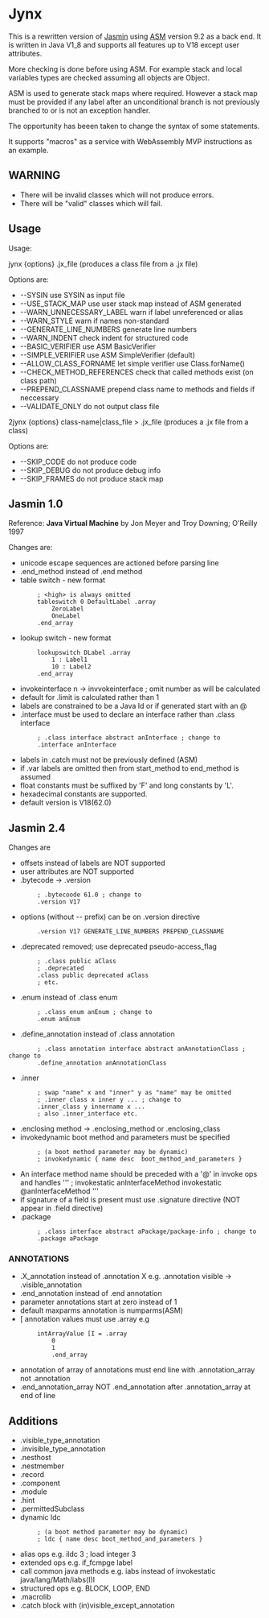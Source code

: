 # Jynx

This is a rewritten version of [Jasmin](https://github.com/davidar/jasmin)
 using [ASM](https://asm.ow2.io) version 9.2 as a back end.
It is written in Java V1_8 and supports all features up to V18 except user attributes.

More checking is done before using ASM. For example
 stack and local variables types are checked assuming
 all objects are Object.

ASM is used to generate stack maps where required. However a stack map
must be provided if any label after an unconditional branch is
not previously branched to or is not an exception handler.

The opportunity has beeen taken to change the syntax of some statements.

It supports "macros" as a service with WebAssembly MVP instructions as an example.

## WARNING

*	There will be invalid classes which will not produce errors.
*	There will be "valid" classes which will fail.

## Usage

Usage:

 jynx {options} .jx_file
   (produces a class file from a .jx file)

Options are:

*	--SYSIN use SYSIN as input file
*	--USE_STACK_MAP use user stack map instead of ASM generated
*	--WARN_UNNECESSARY_LABEL warn if label unreferenced or alias
*	--WARN_STYLE warn if names non-standard
*	--GENERATE_LINE_NUMBERS generate line numbers
*	--WARN_INDENT check indent for structured code
*	--BASIC_VERIFIER use ASM BasicVerifier
*	--SIMPLE_VERIFIER use ASM SimpleVerifier (default)
*	--ALLOW_CLASS_FORNAME let simple verifier use Class.forName()
*	--CHECK_METHOD_REFERENCES check that called methods exist (on class path)
*	--PREPEND_CLASSNAME prepend class name to methods and fields if neccessary
*	--VALIDATE_ONLY do not output class file

 2jynx {options}  class-name|class_file > .jx_file
   (produces a .jx file from a class)

Options are:

*	--SKIP_CODE do not produce code
*	--SKIP_DEBUG do not produce debug info
*	--SKIP_FRAMES do not produce stack map

## Jasmin 1.0

Reference: **Java Virtual Machine** by Jon Meyer and Troy Downing; O'Reilly 1997

Changes are:

*	unicode escape sequences are actioned before parsing line
*	.end_method instead of .end method
*	table switch - new format
```
		; <high> is always omitted
		tableswitch 0 DefaultLabel .array
			ZeroLabel
			OneLabel
		.end_array
```		
*	lookup switch - new format
```
		lookupswitch DLabel .array
			1 : Label1
			10 : Label2
		.end_array
```
*	invokeinterface n -> invvokeinterface ; omit number as will be calculated
*	default for .limit is calculated rather than 1
*	labels are constrained to be a Java Id or if generated start with an @
*	.interface must be used to declare an interface rather than .class interface
```
		; .class interface abstract anInterface ; change to
		.interface anInterface
```
*	labels in .catch must not be previously defined (ASM)
*	if .var labels are omitted then from start_method to end_method is assumed
*	float constants must be suffixed by 'F' and long constants by 'L'.
*	hexadecimal constants are supported.
*	default version is V18(62.0)
  
## Jasmin 2.4

Changes are

*	offsets instead of labels are NOT supported
*	user attributes are NOT supported
*	.bytecode -> .version
```
		; .bytecoode 61.0 ; change to
		.version V17
```
*	options (without -- prefix) can be on .version directive
```
		.version V17 GENERATE_LINE_NUMBERS PREPEND_CLASSNAME
```
*	.deprecated removed; use deprecated pseudo-access_flag
```
		; .class public aClass
		; .deprecated
		.class public deprecated aClass
		; etc.
```
*	.enum instead of .class enum
```
		; .class enum anEnum ; change to
		.enum anEnum
```
*	.define_annotation instead of .class annotation
```
		; .class annotation interface abstract anAnnotationClass ; change to
		.define_annotation anAnnotationClass
```
*	.inner
```
		; swap "name" x and "inner" y as "name" may be omitted
		; .inner class x inner y ... ; change to
		.inner_class y innername x ...
		; also .inner_interface etc.
```
*	.enclosing method -> .enclosing_method or .enclosing_class
*	invokedynamic boot method and parameters must be specified
```
		; (a boot method parameter may be dynamic) 
		; invokedynamic { name desc  boot_method_and_parameters }
```
*	An interface method name should be preceded with a '@' in invoke ops and handles
'''
		; invokestatic anInterfaceMethod
		invokestatic @anInterfaceMethod
'''
*	if signature of a field is present must use .signature directive (NOT appear in .field directive) 
*	.package
```
		; .class interface abstract aPackage/package-info ; change to
		.package aPackage
```

### ANNOTATIONS

*	.X_annotation instead of .annotation X e.g. .annotation visible -> .visible_annotation
*	.end_annotation instead of .end annotation
*	parameter annotations start at zero instead of 1
*	default maxparms annotation is numparms(ASM)
*	[ annotation values must use .array e.g
```
		intArrayValue [I = .array
			0
			1
    		.end_array
```
*	annotation of array of annotations must end line with .annotation_array not .annotation
*	.end_annotation_array NOT .end_annotation after .annotation_array at end of line


## Additions

*	.visible_type_annotation
*	.invisible_type_annotation
*	.nesthost
*	.nestmember
*	.record
*	.component
*	.module
*	.hint
*	.permittedSubclass
*	dynamic ldc
```
		; (a boot method parameter may be dynamic) 
		; ldc { name desc boot_method_and_parameters } 
```
*	alias ops e.g. ildc 3 ; load integer 3
*	extended ops e.g. if_fcmpge label
*	call common java methods e.g. iabs instead of invokestatic java/lang/Math/iabs(I)I
*	structured ops e.g. BLOCK, LOOP, END
*	.macrolib
*	.catch block with (in)visible_except_annotation
